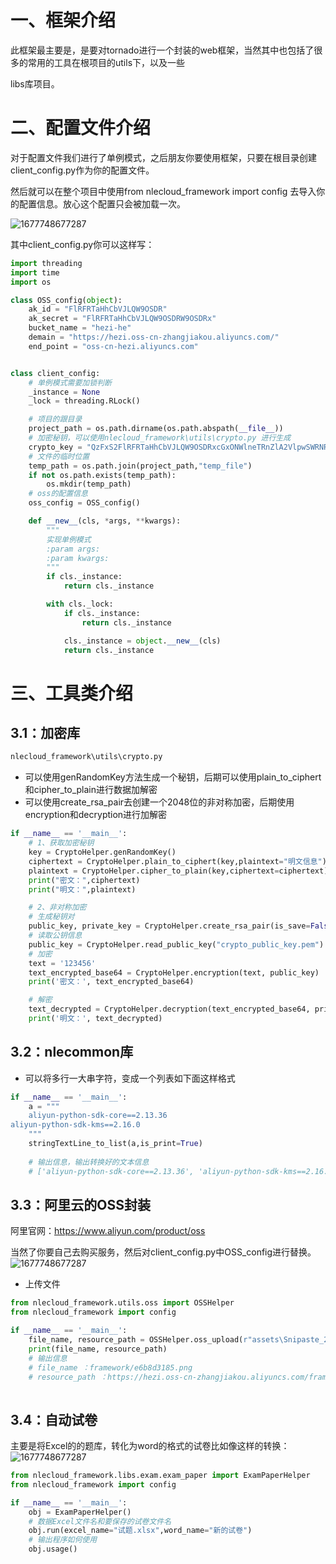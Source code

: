 # 一、框架介绍

此框架最主要是，是要对tornado进行一个封装的web框架，当然其中也包括了很多的常用的工具在根项目的utils下，以及一些

libs库项目。





# 二、配置文件介绍

对于配置文件我们进行了单例模式，之后朋友你要使用框架，只要在根目录创建client_config.py作为你的配置文件。

然后就可以在整个项目中使用from nlecloud_framework import config 去导入你的配置信息。放心这个配置只会被加载一次。

![1677748677287](https://mang-he.oss-cn-zhangjiakou.aliyuncs.com/framework/c619276030ff45a7911d43cf18352104.png)

其中client_config.py你可以这样写：

```python
import threading
import time
import os

class OSS_config(object):
    ak_id = "FlRFRTaHhCbVJLQW9OSDR"
    ak_secret = "FlRFRTaHhCbVJLQW9OSDRW9OSDRx"
    bucket_name = "hezi-he"
    demain = "https://hezi.oss-cn-zhangjiakou.aliyuncs.com/"
    end_point = "oss-cn-hezi.aliyuncs.com"


class client_config:
    # 单例模式需要加锁判断
    _instance = None
    _lock = threading.RLock()

    # 项目的跟目录
    project_path = os.path.dirname(os.path.abspath(__file__))
    # 加密秘钥，可以使用nlecloud_framework\utils\crypto.py 进行生成
    crypto_key = "QzFxS2FlRFRTaHhCbVJLQW9OSDRxcGxONWlneTRnZlA2VlpwSWRNR3p4VT0="
    # 文件的临时位置
    temp_path = os.path.join(project_path,"temp_file")
    if not os.path.exists(temp_path):
        os.mkdir(temp_path)
    # oss的配置信息
    oss_config = OSS_config()

    def __new__(cls, *args, **kwargs):
        """
        实现单例模式
        :param args:
        :param kwargs:
        """
        if cls._instance:
            return cls._instance

        with cls._lock:
            if cls._instance:
                return cls._instance

            cls._instance = object.__new__(cls)
            return cls._instance

```



# 三、工具类介绍

## 3.1：加密库

```bash
nlecloud_framework\utils\crypto.py
```

- 可以使用genRandomKey方法生成一个秘钥，后期可以使用plain_to_ciphert和cipher_to_plain进行数据加解密
- 可以使用create_rsa_pair去创建一个2048位的非对称加密，后期使用encryption和decryption进行加解密

```python
if __name__ == '__main__':
    # 1、获取加密秘钥
    key = CryptoHelper.genRandomKey()
    ciphertext = CryptoHelper.plain_to_ciphert(key,plaintext="明文信息")
    plaintext = CryptoHelper.cipher_to_plain(key,ciphertext=ciphertext)
    print("密文：",ciphertext)
    print("明文：",plaintext)

    # 2、非对称加密
    # 生成秘钥对
    public_key, private_key = CryptoHelper.create_rsa_pair(is_save=False)
    # 读取公钥信息
    public_key = CryptoHelper.read_public_key("crypto_public_key.pem")
    # 加密
    text = '123456'
    text_encrypted_base64 = CryptoHelper.encryption(text, public_key)
    print('密文：', text_encrypted_base64)

    # 解密
    text_decrypted = CryptoHelper.decryption(text_encrypted_base64, private_key)
    print('明文：', text_decrypted)
```

## 3.2：nlecommon库

- 可以将多行一大串字符，变成一个列表如下面这样格式

```python
if __name__ == '__main__':
    a = """
    aliyun-python-sdk-core==2.13.36
aliyun-python-sdk-kms==2.16.0
    """
    stringTextLine_to_list(a,is_print=True)
    
    # 输出信息，输出转换好的文本信息
    # ['aliyun-python-sdk-core==2.13.36', 'aliyun-python-sdk-kms==2.16.0']
```

## 3.3：阿里云的OSS封装

阿里官网：https://www.aliyun.com/product/oss

当然了你要自己去购买服务，然后对client_config.py中OSS_config进行替换。
 ![1677748677287](https://mang-he.oss-cn-zhangjiakou.aliyuncs.com/framework/e6a337dd4bbe4da7b3d8263a5b8d3185.png)
- 上传文件


```python
from nlecloud_framework.utils.oss import OSSHelper
from nlecloud_framework import config

if __name__ == '__main__':
    file_name, resource_path = OSSHelper.oss_upload(r"assets\Snipaste_2023-03-03_08-59-48.png", oss_config=config.oss_config,file_folder="framework")
    print(file_name, resource_path)
    # 输出信息 
    # file_name ：framework/e6b8d3185.png 
    # resource_path ：https://hezi.oss-cn-zhangjiakou.aliyuncs.com/framework/e6b8d3185.png
    
```

## 3.4：自动试卷

主要是将Excel的的题库，转化为word的格式的试卷比如像这样的转换：
 ![1677748677287](https://mang-he.oss-cn-zhangjiakou.aliyuncs.com/framework/91103ad24c8044aaa862defa3d3a4d1e.png)

```python
from nlecloud_framework.libs.exam.exam_paper import ExamPaperHelper
from nlecloud_framework import config

if __name__ == '__main__':
    obj = ExamPaperHelper()
    # 数据Excel文件名和要保存的试卷文件名
    obj.run(excel_name="试题.xlsx",word_name="新的试卷")
    # 输出程序如何使用
    obj.usage()
```



















